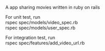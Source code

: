 A app sharing movies written in ruby on rails  
  
For unit test, run  
rspec spec/models/video_spec.rb  
rspec spec/models/user_spec.rb  
  
For integration test, run  
rspec spec/features/add_video_url.rb  
